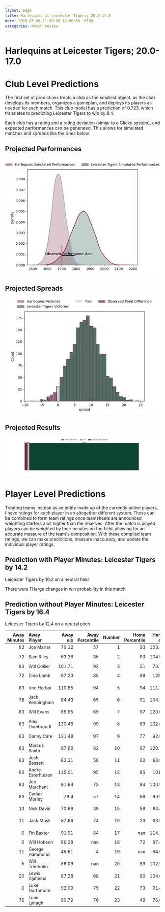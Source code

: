 ```yaml
---  
layout: page  
title: Harlequins at Leicester Tigers; 20.0-17.0  
date: 2023-05-06 11:00:00 18:00:00 -0500  
categories: match review  
---
```

# Harlequins at Leicester Tigers; 20.0-17.0

# Club Level Predictions


The first set of predictions treats a club as the smallest object, as the club develops its members, organizes a gameplan, and deploys its players as needed for each match. This club model has a prediction of 0.723, which translates to predicting Leicester Tigers to win by 8.4.

Each club has a rating and a rating deviation (simiar to a Glicko system), and expected performances can be generated. This allows for simulated matches and spreads like the ones below.
## Projected Performances


![Projected Performances](plots/performances_2023-05-06-LeicesterTigers-Harlequins.png)
## Projected Spreads


![Projected Spreads](plots/spreads_2023-05-06-LeicesterTigers-Harlequins.png)
## Projected Results


![Projected Results](plots/resultbar_2023-05-06-LeicesterTigers-Harlequins.png)
# Player Level Predictions


Treating teams instead as an entity made up of the currently active players, I have ratings for each player in an altogether different system. These can be combined to form team ratings once teamsheets are announced, weighting starters a bit higher than the reserves. After the match is played, players can be weighted by their minutes on the field, allowing for an accurate measure of the team's composition. With these compiled team ratings, we can make predictions, measure inaccuracy, and update the individual player ratings.
## Prediction with Player Minutes: Leicester Tigers by 14.2


Leicester Tigers by 10.2 on a neutral field

There were 11 large changes in win probability in this match
## Prediction without Player Minutes: Leicester Tigers by 16.4


Leicester Tigers by 12.4 on a neutral pitch



|   Away Minutes | Away Player       |   Away elo |   Away Percentile |   Number |   Home Percentile |   Home elo | Home Player         |   Home Minutes |
|---------------:|:------------------|-----------:|------------------:|---------:|------------------:|-----------:|:--------------------|---------------:|
|             83 | Joe Marler        |      79.12 |                57 |        1 |                93 |     103.33 | Tom West            |             48 |
|             72 | Sam Riley         |      63.28 |                35 |        2 |                93 |     104.97 | Julian Montoya      |             48 |
|             83 | Will Collier      |     101.71 |                92 |        3 |                51 |      76.74 | Dan Cole            |             48 |
|             72 | Dino Lamb         |      97.23 |                85 |        4 |                98 |     129.7  | Harry Wells         |             83 |
|             83 | Irne Herbst       |     110.85 |                94 |        5 |                94 |     111.33 | Cameron Henderson   |             70 |
|             78 | Jack Kenningham   |      84.43 |                65 |        6 |                91 |     104.22 | Hanro Liebenberg    |             83 |
|             83 | Will Evans        |      85.65 |                69 |        7 |                97 |     120.05 | Tommy Reffell       |             83 |
|             83 | Alex Dombrandt    |     130.48 |                99 |        8 |                89 |     102.67 | Jasper Wiese        |             48 |
|             63 | Danny Care        |     121.48 |                97 |        9 |                77 |      92.68 | Ben Youngs          |             51 |
|             83 | Marcus Smith      |      97.66 |                82 |       10 |                97 |     120.78 | Handre Pollard      |             65 |
|             83 | Josh Bassett      |      83.31 |                58 |       11 |                60 |      83.69 | Harry Potter        |             83 |
|             83 | Andre Esterhuizen |     115.01 |                95 |       12 |                85 |     101.4  | Dan Kelly           |             83 |
|             83 | Joe Marchant      |      91.64 |                73 |       13 |                84 |     100.93 | Guy Porter          |             70 |
|             83 | Cadan Murley      |      79.4  |                57 |       14 |                86 |      99.97 | Chris Ashton        |             83 |
|             13 | Nick David        |      70.69 |                39 |       15 |                58 |      83.41 | Mike Brown          |             83 |
|             11 | Jack Musk         |      87.66 |                74 |       16 |                20 |      63.96 | Charlie Clare       |             35 |
|              0 | Fin Baxter        |      91.91 |                84 |       17 |               nan |     114.11 | Francois van Wyk    |             35 |
|              0 | Will Hobson       |      86.28 |               nan |       18 |                72 |      87.46 | Joe Heyes           |             35 |
|             11 | George Hammond    |      45.61 |                 4 |       19 |               nan |      94.01 | Finn Carnduff       |             13 |
|              5 | Will Trenholm     |      86.09 |               nan |       20 |                89 |     102.96 | Olly Cracknell      |             35 |
|             20 | Lewis Gjaltema    |      87.28 |                68 |       21 |                90 |     104.65 | Jack van Poortvliet |             32 |
|              0 | Luke Northmore    |      92.09 |                79 |       22 |                73 |      91.41 | Jimmy Gopperth      |             18 |
|             70 | Louis Lynagh      |      90.79 |                76 |       23 |                49 |      76.63 | Matt Scott          |             13 |

